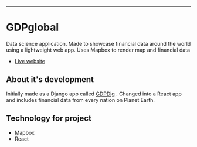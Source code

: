 -----------------------------------------------
# GDPglobal

Data science application. Made to showcase financial data around the world using a lightweight web app. Uses Mapbox to render map and financial data


- [Live website](https://testgdp.github.io/GDPglobal/)

## About it's development

Initially made as a Django app called [GDPDig](https://github.com/Toughee/GDPdig) . Changed into a React app and includes financial data from every nation on Planet Earth. 

## Technology for project

- Mapbox
- React


